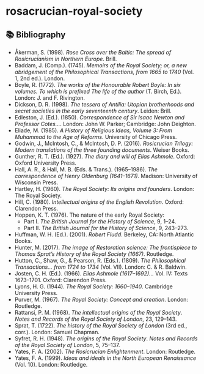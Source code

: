 # rosacrucian-royal-society

## 📚 Bibliography

- Åkerman, S. (1998). *Rose Cross over the Baltic: The spread of Rosicrucianism in Northern Europe*. Brill.  
- Baddam, J. (Comp.). (1745). *Memoirs of the Royal Society; or, a new abridgement of the Philosophical Transactions, from 1665 to 1740* (Vol. 1, 2nd ed.). London.  
- Boyle, R. (1772). *The works of the Honourable Robert Boyle: In six volumes. To which is prefixed The life of the author* (T. Birch, Ed.). London: J. and F. Rivington.  
- Dickson, D. R. (1998). *The tessera of Antilia: Utopian brotherhoods and secret societies in the early seventeenth century*. Leiden: Brill.  
- Edleston, J. (Ed.). (1850). *Correspondence of Sir Isaac Newton and Professor Cotes...*. London: John W. Parker; Cambridge: John Deighton.  
- Eliade, M. (1985). *A History of Religious Ideas, Volume 3: From Muhammad to the Age of Reforms*. University of Chicago Press.  
- Godwin, J., McIntosh, C., & McIntosh, D. P. (2016). *Rosicrucian Trilogy: Modern translations of the three founding documents*. Weiser Books.  
- Gunther, R. T. (Ed.). (1927). *The diary and will of Elias Ashmole*. Oxford: Oxford University Press.  
- Hall, A. R., & Hall, M. B. (Eds. & Trans.). (1965–1986). *The correspondence of Henry Oldenburg (1641–1671)*. Madison: University of Wisconsin Press.  
- Hartley, H. (1960). *The Royal Society: Its origins and founders*. London: The Royal Society.  
- Hill, C. (1980). *Intellectual origins of the English Revolution*. Oxford: Clarendon Press.  
- Hoppen, K. T. (1976). The nature of the early Royal Society:  
  - Part I. *The British Journal for the History of Science*, 9, 1–24.  
  - Part II. *The British Journal for the History of Science*, 9, 243–273.  
- Huffman, W. H. (Ed.). (2001). *Robert Fludd*. Berkeley, CA: North Atlantic Books.  
- Hunter, M. (2017). *The image of Restoration science: The frontispiece to Thomas Sprat’s History of the Royal Society (1667)*. Routledge.  
- Hutton, C., Shaw, G., & Pearson, R. (Eds.). (1809). *The Philosophical Transactions... from 1724 to 1734* (Vol. VII). London: C. & R. Baldwin.  
- Josten, C. H. (Ed.). (1966). *Elias Ashmole (1617–1692)...* Vol. IV: Texts 1673–1701. Oxford: Clarendon Press.  
- Lyons, H. G. (1944). *The Royal Society: 1660–1940*. Cambridge University Press.  
- Purver, M. (1967). *The Royal Society: Concept and creation*. London: Routledge.  
- Rattansi, P. M. (1968). *The intellectual origins of the Royal Society*. *Notes and Records of the Royal Society of London*, 23, 129–143.  
- Sprat, T. (1722). *The history of the Royal Society of London* (3rd ed., corr.). London: Samuel Chapman.  
- Syfret, R. H. (1948). *The origins of the Royal Society*. *Notes and Records of the Royal Society of London*, 5, 75–137.  
- Yates, F. A. (2002). *The Rosicrucian Enlightenment*. London: Routledge.  
- Yates, F. A. (1999). *Ideas and ideals in the North European Renaissance* (Vol. 10). London: Routledge.
